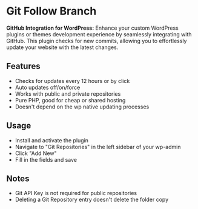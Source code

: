 # Git Follow Branch

**GitHub Integration for WordPress:** Enhance your custom WordPress plugins or themes development experience by seamlessly integrating with GitHub. This plugin checks for new commits, allowing you to effortlessly update your website with the latest changes.

## Features

* Checks for updates every 12 hours or by click
* Auto updates off/on/force
* Works with public and private repositories
* Pure PHP, good for cheap or shared hosting
* Doesn't depend on the wp native updating processes

## Usage

* Install and activate the plugin
* Navigate to "Git Repositories" in the left sidebar of your wp-admin
* Click "Add New"
* Fill in the fields and save

## Notes
* Git API Key is not required for public repositories
* Deleting a Git Repository entry doesn't delete the folder copy